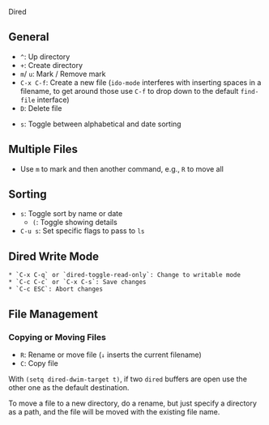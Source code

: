  Dired

## General

* `^`: Up directory
* `+`: Create directory
* `m`/ `u`: Mark / Remove mark
* `C-x C-f`: Create a new file (`ido-mode` interferes with inserting spaces in a filename, to get around those use `C-f` to drop down to the default `find-file` interface)
* `D`: Delete file
- `s`: Toggle between alphabetical and date sorting

## Multiple Files

- Use `m` to mark and then another command, e.g., `R` to move all

## Sorting

- `s`: Toggle sort by name or date
    - `(`: Toggle showing details
- `C-u s`: Set specific flags to pass to `ls`

## Dired Write Mode

    * `C-x C-q` or `dired-toggle-read-only`: Change to writable mode
	* `C-c C-c` or `C-x C-s`: Save changes
	* `C-c ESC`: Abort changes

## File Management

### Copying or Moving Files

- `R`: Rename or move file (`↓` inserts the current filename)
- `C`: Copy file

With `(setq dired-dwim-target t)`, if two `dired` buffers are open use the other one as the default destination.

To move a file to a new directory, do a rename, but just specify a directory as a path, and the file will be moved with the existing file name.
